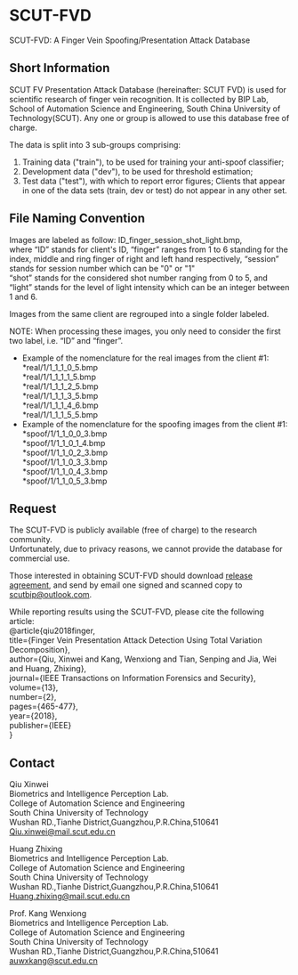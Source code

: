 # SCUT-FVD
SCUT-FVD: A Finger Vein Spoofing/Presentation Attack Database

## Short Information
SCUT FV Presentation Attack Database (hereinafter: SCUT FVD) is used for scientific research of finger vein recognition. It is collected by BIP Lab, School of Automation Science and Engineering, South China University of Technology(SCUT). Any one or group is allowed to use this database free of charge.  


The data is split into 3 sub-groups comprising:
1. Training data ("train"), to be used for training your anti-spoof classifier;
2. Development data ("dev"), to be used for threshold estimation;
3. Test data ("test"), with which to report error figures;
Clients that appear in one of the data sets (train, dev or test) do not appear in any other set.


## File Naming Convention
Images are labeled as follow: ID_finger_session_shot_light.bmp,  
where “ID” stands for client's ID, 
“finger” ranges from 1 to 6 standing for the index, middle and ring finger of right and left hand respectively,
“session” stands for session number which can be "0" or "1"   
“shot” stands for the considered shot number ranging from 0 to 5,
and “light” stands for the level of light intensity which can be an integer between 1 and 6.  

Images from the same client are regrouped into a single folder labeled.

NOTE: When processing these images, you only need to consider the first two label, i.e. “ID” and “finger”. 

* Example of the nomenclature for the real images from the client #1:    
  *real/1/1_1_1_0_5.bmp    
  *real/1/1_1_1_1_5.bmp    
  *real/1/1_1_1_2_5.bmp   
  *real/1/1_1_1_3_5.bmp    
  *real/1/1_1_1_4_6.bmp   
  *real/1/1_1_1_5_5.bmp   
* Example of the nomenclature for the spoofing images from the client #1:   
  *spoof/1/1_1_0_0_3.bmp   
  *spoof/1/1_1_0_1_4.bmp   
  *spoof/1/1_1_0_2_3.bmp   
  *spoof/1/1_1_0_3_3.bmp   
  *spoof/1/1_1_0_4_3.bmp   
  *spoof/1/1_1_0_5_3.bmp   

## Request
The SCUT-FVD is publicly available (free of charge) to the research community.  
Unfortunately, due to privacy reasons, we cannot provide the database for commercial use.

Those interested in obtaining SCUT-FVD should download [release agreement](https://github.com/BIP-Lab/SCUT--SFVD/blob/master/SCUT%20FV%20Presentation%20Attack%20Database%20Release%20Agreement.pdf), and send by email one signed and scanned copy to scutbip@outlook.com.

While reporting results using the SCUT-FVD, please cite the following article:  
@article{qiu2018finger,  
  title={Finger Vein Presentation Attack Detection Using Total Variation Decomposition},  
  author={Qiu, Xinwei and Kang, Wenxiong and Tian, Senping and Jia, Wei and Huang, Zhixing},  
  journal={IEEE Transactions on Information Forensics and Security},  
  volume={13},  
  number={2},  
  pages={465-477},  
  year={2018},  
  publisher={IEEE}  
}

## Contact
Qiu Xinwei  
Biometrics and Intelligence Perception Lab.  
College of Automation Science and Engineering  
South China University of Technology  
Wushan RD.,Tianhe District,Guangzhou,P.R.China,510641  
Qiu.xinwei@mail.scut.edu.cn  

Huang Zhixing  
Biometrics and Intelligence Perception Lab.  
College of Automation Science and Engineering  
South China University of Technology  
Wushan RD.,Tianhe District,Guangzhou,P.R.China,510641  
Huang.zhixing@mail.scut.edu.cn  

Prof. Kang Wenxiong  
Biometrics and Intelligence Perception Lab.  
College of Automation Science and Engineering  
South China University of Technology  
Wushan RD.,Tianhe District,Guangzhou,P.R.China,510641  
auwxkang@scut.edu.cn
